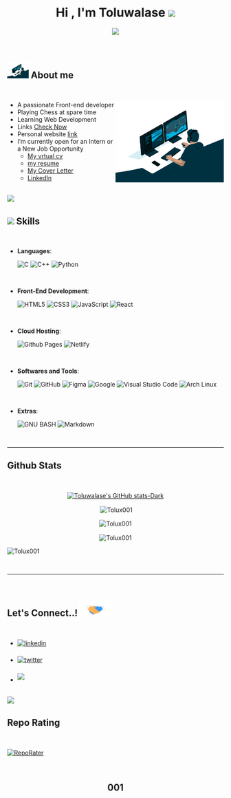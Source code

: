 <h1 align="center"><b>Hi , I'm Toluwalase </b><img src="https://media.giphy.com/media/hvRJCLFzcasrR4ia7z/giphy.gif" width="35"></h1>

<p align="center">
  <a href="https://github.com/DenverCoder1/readme-typing-svg"><img src="https://readme-typing-svg.herokuapp.com?font=Time+New+Roman&color=cyan&size=25&center=true&vCenter=true&width=600&height=100&lines=Toluwalase+Peter+Adejuwon..&hearts;++;Self-Taught+Front-End+Developer;Computer+Science+Student;Chess+Newbie+{1000}+rating;Active+Learner/Researcher;Love+To+Learn+New+Stuffs..<3"></a>
</p>

<br>

## <picture><img src = "./assets/mdImages/about_me.gif" width = 50px></picture> **About me**

<br>

<picture> <img align="right" src="./assets/mdImages/Right_Side.gif" width = 50%></picture>
- A passionate Front-end developer
- Playing Chess at spare time
- Learning Web Development
- Links [Check Now](http://pinkary.com/@Tolux001)
- Personal website [link](https://tolux-new-tab-page.vercel.app/)
- I’m currently open for an Intern or a New Job Opportunity
  - [My vrtual cv](https://read.cv/tolux001)
  - [my resume](https://docs.google.com/document/d/1cAbM9HkQz1-Ir7FjR4CMmeW8xCMpdXnD/export?format=docx&ouid=104419838818212445129&rtpof=true&sd=true)
  - [My Cover Letter](https://docs.google.com/document/d/1i-bzVYxjLA7b8T--20gAMFcw37DLPBIe/export?format=docx&ouid=104419838818212445129&rtpof=true&sd=true)
  - [LinkedIn](https://www.linkedin.com/in/tolux)
<br>

<img src="https://user-images.githubusercontent.com/73097560/115834477-dbab4500-a447-11eb-908a-139a6edaec5c.gif">

<br>

## <img src="https://media2.giphy.com/media/QssGEmpkyEOhBCb7e1/giphy.gif?cid=ecf05e47a0n3gi1bfqntqmob8g9aid1oyj2wr3ds3mg700bl&rid=giphy.gif" width ="25"><b> Skills</b>
<br>

<p align="center">

- **Languages**:
    
    ![C](https://img.shields.io/badge/C%20-%232370ED.svg?style=for-the-badge&logo=c&logoColor=white)
    ![C++](https://img.shields.io/badge/C++%20-%2300599C.svg?style=for-the-badge&logo=c%2B%2B&logoColor=white)
    ![Python](https://img.shields.io/badge/Python%20-%2314354C.svg?style=for-the-badge&logo=python&logoColor=white)

<br>   
    
- **Front-End Development**:

   ![HTML5](https://img.shields.io/badge/HTML5%20-%23E34F26.svg?style=for-the-badge&logo=html5&logoColor=white)
   ![CSS3](https://img.shields.io/badge/CSS%20-%231572B6.svg?style=for-the-badge&logo=css3&logoColor=white)
   ![JavaScript](https://img.shields.io/badge/JavaScript%20-%23F7DF1E.svg?style=for-the-badge&logo=javascript&logoColor=black)
   ![React](https://img.shields.io/badge/JavaScript%20-%23F7DF1E.svg?style=for-the-badge&logo=javascript&logoColor=black)

<br>

- **Cloud Hosting**:

    ![Github Pages](https://img.shields.io/badge/GitHub%20Pages-%23327FC7.svg?style=for-the-badge&logo=github&logoColor=white)
    ![Netlify](https://img.shields.io/badge/GitHub%20Pages-%23327FC7.svg?style=for-the-badge&logo=github&logoColor=white)
    
<br>

- **Softwares and Tools**:

    ![Git](https://img.shields.io/badge/git-%23F05033.svg?style=for-the-badge&logo=git&logoColor=white)
    ![GitHub](https://img.shields.io/badge/github-%23121011.svg?style=for-the-badge&logo=github&logoColor=white)
    ![Figma](https://img.shields.io/badge/Figma-F24E1E?style=for-the-badge&logo=figma&logoColor=white)
    ![Google](https://img.shields.io/badge/google-%234285F4.svg?style=for-the-badge&logo=google&logoColor=white)
    ![Visual Studio Code](https://img.shields.io/badge/Visual%20Studio%20Code-0078d7.svg?style=for-the-badge&logo=visual-studio-code&logoColor=white)
    ![Arch Linux](https://img.shields.io/badge/Arch_Linux-1793D1?style=for-the-badge&logo=arch-linux&logoColor=white) 

<br>

- **Extras**:

    ![GNU BASH](https://img.shields.io/badge/GNU%20Bash-000000?style=for-the-badge&logo=GNU%20Bash&logoColor=white)
    ![Markdown](https://img.shields.io/badge/markdown-%23000000.svg?style=for-the-badge&logo=markdown&logoColor=white)   

</p>

<br>

-----

## <b> Github Stats </b>
<br>

<div align="center">

[![Toluwalase's GitHub stats-Dark](https://github-readme-stats.vercel.app/api?username=Tolux001&show_icons=true&theme=dark#gh-dark-mode-only)](https://github.com/anuraghazra/github-readme-stats#gh-dark-mode-only)


<p>&nbsp;<img align="center" src="https://github-readme-stats.vercel.app/api?username=Tolux001&show_icons=true&locale=en" alt="Tolux001" /></p>



<p><img align="center" src="https://github-readme-stats.vercel.app/api/top-langs?username=Tolux001&show_icons=true&locale=en&layout=compact" alt="Tolux001" /></p>


<p><img align="center" src="https://github-readme-streak-stats.herokuapp.com/?user=Tolux001&" alt="Tolux001" /></p>

<p align="left"> <img src="https://komarev.com/ghpvc/?username=Tolux001&label=Profile%20views&color=0e75b6&style=flat" alt="Tolux001"/> </p>

</div>

<br>

-----

<br>

## <b> Let's Connect..!</b><img src="./assets/mdImages/handshake.gif" width ="80">
<br>
<div align='left'>

<ul>

<li>
<a href="https://www.linkedin.com/in/tolux" target="_blank">
<img src="https://img.shields.io/badge/linkedin:  Toluwalase-0077B5.svg?color=405DE6&style=for-the-badge&logo=linkedin&logoColor=white" alt=linkedin style="margin-bottom: 5px;"/>
</a>
</li>

<br>

<li>
<a href="https://twitter.com/tolux001" target="_blank">
<img src="https://img.shields.io/badge/twitter:  Tolux001-%2300acee.svg?color=1DA1F2&style=for-the-badge&logo=twitter&logoColor=white" alt=twitter style="margin-bottom: 5px;"/>
</a>
</li>

<br>

<li>
<a href="mailto:toluwalasepeter001@gmail.com" target="_blank">
<img src="https://img.shields.io/badge/gmail:  Tolux001-%23EA4335.svg?style=for-the-badge&logo=gmail&logoColor=white" t=mail style="margin-bottom: 5px;" />
</a>
</li>
	
</ul>
</div>

<br>
<img src="https://user-images.githubusercontent.com/73097560/115834477-dbab4500-a447-11eb-908a-139a6edaec5c.gif">
<br>

## <b> Repo Rating </b>
<br>

[![RepoRater](https://repo-rater.eddiehub.io/api/badge?owner=Tolux001&name=Tolux001)](https://repo-rater.eddiehub.io/rate?owner=EddieHubCommunity&name=RepoRater)

<br>

<div align='center'>

## <b> 001 </b>

</div>
